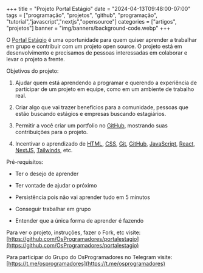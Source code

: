 +++
title = "Projeto Portal Estágio"
date = "2024-04-13T09:48:00-07:00"
tags = ["programação", "projetos", "github", "programação", "tutorial","javascript","nextjs","opensource"]
categories = ["artigos", "projetos"]
banner = "img/banners/background-code.webp"
+++

O [Portal Estágio](https://portalestagio.com/) é uma oportunidade para quem quiser aprender a trabalhar em grupo e contribuir com um projeto open source. O projeto está em desenvolvimento e precisamos de pessoas interessadas em colaborar e levar o projeto a frente.

<!--more-->

Objetivos do projeto:

1. Ajudar quem está aprendendo a programar e querendo a experiência de participar de um projeto em equipe, como em um ambiente de trabalho real.

2. Criar algo que vai trazer benefícios para a comunidade, pessoas que estão buscando estágios e empresas buscando estagiários.

3. Permitir a você criar um portfolio no [GitHub](https://github.com), mostrando suas contribuições para o projeto.

4. Incentivar o aprendizado de [HTML](https://www.w3schools.com/html/), [CSS](https://www.w3schools.com/css/default.asp), [Git](https://osprogramadores.com/desafios/d01/), [GitHub](https://osprogramadores.com/desafios/d01/), [JavaScript](https://www.w3schools.com/js/default.asp), [React](https://www.w3schools.com/react/default.asp), [NextJS](https://nextjs.org/learn), [Tailwinds](https://v2.tailwindcss.com/docs), etc.

Pré-requisitos:

* Ter o desejo de aprender

* Ter vontade de ajudar o próximo

* Persistência pois não vai aprender tudo em 5 minutos

* Conseguir trabalhar em grupo

* Entender que a única forma de aprender é fazendo

Para ver o projeto, instruções, fazer o Fork, etc visite:
[https://github.com/OsProgramadores/portalestagio](https://github.com/OsProgramadores/portalestagio)

Para participar do Grupo do OsProgramadores no Telegram visite: [https://t.me/osprogramadores](https://t.me/osprogramadores)
